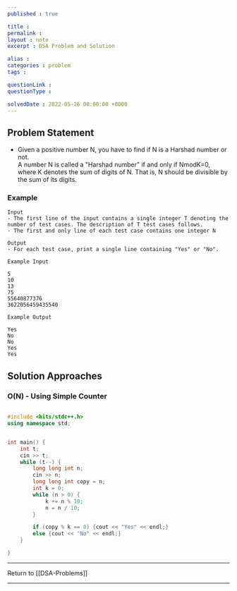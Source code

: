 ```yaml
---
published : true

title : 
permalink : 
layout : note
excerpt : DSA Problem and Solution

alias : 
categories : problem
tags : 

questionLink : 
questionType : 

solvedDate : 2022-05-26 00:00:00 +0000
---
```


## Problem Statement

- Given a positive number N, you have to find if N is a Harshad number or not.  
A number N is called a "Harshad number" if and only if NmodK=0, where K denotes the sum of digits of N. That is, N should be divisible by the sum of its digits.

### Example

```
Input
- The first line of the input contains a single integer T denoting the number of test cases. The description of T test cases follows.
- The first and only line of each test case contains one integer N

Output
- For each test case, print a single line containing "Yes" or "No".

Example Input

5
10
13
75
55640877376
3622056459435540

Example Output

Yes
No
No
Yes
Yes

```

## Solution Approaches

### O(N) - Using Simple Counter 

```cpp

#include <bits/stdc++.h>
using namespace std;


int main() {
	int t;
	cin >> t;
	while (t--) {
		long long int n;
		cin >> n;
		long long int copy = n;
		int k = 0;
		while (n > 0) {
			k += n % 10;
			n = n / 10;
		}

		if (copy % k == 0) {cout << "Yes" << endl;}
		else {cout << "No" << endl;}
	}

}


```

---

Return to [[DSA-Problems]]

---
